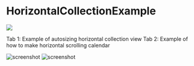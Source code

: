 # HorizontalCollectionExample

![](https://github.com/williamfinn/HorizontalCollectionExample/blob/main/51ta2k.gif)


Tab 1: Example of autosizing horizontal collection view
Tab 2: Example of how to make horizontal scrolling calendar

![screenshot](https://github.com/williamfinn/HorizontalCollectionExample/blob/2b5a319cc4ce8a2f5cef05f1f56341fd432be324/Screenshot%202021-03-15%20at%2018.29.50.png)
![screenshot](https://github.com/williamfinn/HorizontalCollectionExample/blob/main/Screenshot%202021-03-15%20at%2018.29.56.png)
